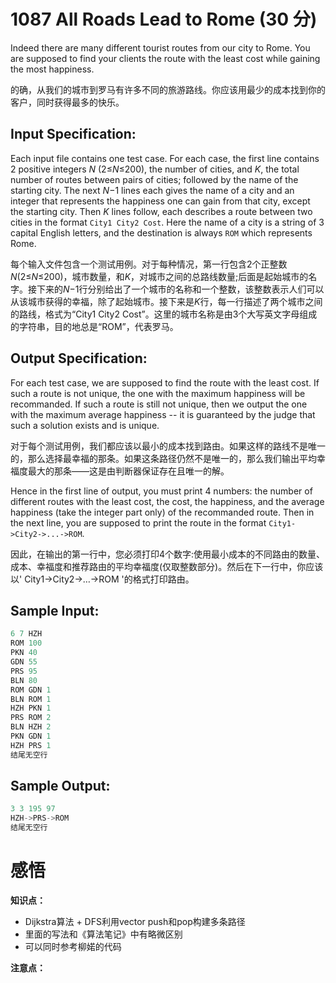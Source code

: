 # 1087 All Roads Lead to Rome (30 分)

Indeed there are many different tourist routes from our city to Rome. You are supposed to find your clients the route with the least cost while gaining the most happiness.

的确，从我们的城市到罗马有许多不同的旅游路线。你应该用最少的成本找到你的客户，同时获得最多的快乐。

## Input Specification:

Each input file contains one test case. For each case, the first line contains 2 positive integers *N* (2≤*N*≤200), the number of cities, and *K*, the total number of routes between pairs of cities; followed by the name of the starting city. The next *N*−1 lines each gives the name of a city and an integer that represents the happiness one can gain from that city, except the starting city. Then *K* lines follow, each describes a route between two cities in the format `City1 City2 Cost`. Here the name of a city is a string of 3 capital English letters, and the destination is always `ROM` which represents Rome.

每个输入文件包含一个测试用例。对于每种情况，第一行包含2个正整数*N*(2≤*N*≤200)，城市数量，和*K*，对城市之间的总路线数量;后面是起始城市的名字。接下来的*N*−1行分别给出了一个城市的名称和一个整数，该整数表示人们可以从该城市获得的幸福，除了起始城市。接下来是*K*行，每一行描述了两个城市之间的路线，格式为“City1 City2 Cost”。这里的城市名称是由3个大写英文字母组成的字符串，目的地总是“ROM”，代表罗马。

## Output Specification:

For each test case, we are supposed to find the route with the least cost. If such a route is not unique, the one with the maximum happiness will be recommanded. If such a route is still not unique, then we output the one with the maximum average happiness -- it is guaranteed by the judge that such a solution exists and is unique.

对于每个测试用例，我们都应该以最小的成本找到路由。如果这样的路线不是唯一的，那么选择最幸福的那条。如果这条路径仍然不是唯一的，那么我们输出平均幸福度最大的那条——这是由判断器保证存在且唯一的解。

Hence in the first line of output, you must print 4 numbers: the number of different routes with the least cost, the cost, the happiness, and the average happiness (take the integer part only) of the recommanded route. Then in the next line, you are supposed to print the route in the format `City1->City2->...->ROM`.

因此，在输出的第一行中，您必须打印4个数字:使用最小成本的不同路由的数量、成本、幸福度和推荐路由的平均幸福度(仅取整数部分)。然后在下一行中，你应该以' City1->City2->…->ROM '的格式打印路由。

## Sample Input:

```cpp
6 7 HZH
ROM 100
PKN 40
GDN 55
PRS 95
BLN 80
ROM GDN 1
BLN ROM 1
HZH PKN 1
PRS ROM 2
BLN HZH 2
PKN GDN 1
HZH PRS 1
结尾无空行
```

## Sample Output:

```cpp
3 3 195 97
HZH->PRS->ROM
结尾无空行
```

# 感悟

**知识点：**

- Dijkstra算法 + DFS利用vector push和pop构建多条路径
- 里面的写法和《算法笔记》中有略微区别
- 可以同时参考柳婼的代码

**注意点：**


